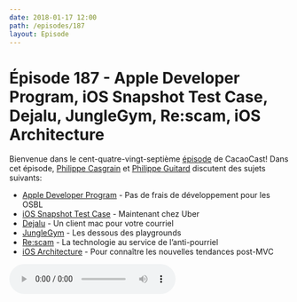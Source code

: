 ```yaml
---
date: 2018-01-17 12:00
path: /episodes/187
layout: Episode
---
```

# Épisode 187 -  Apple Developer Program, iOS Snapshot Test Case, Dejalu, JungleGym, Re:scam, iOS Architecture
<p>Bienvenue dans le cent-quatre-vingt-septième <a href="https://archive.org/download/cacaocast/cacaocast_187.mp3" title="CacaoCast Episode 187">épisode</a> de CacaoCast! Dans cet épisode, <a href="http://www.twitter.com/philippec" title="Philippe Casgrain sur Twitter">Philippe Casgrain</a> et <a href="http://www.twitter.com/philippeguitard" title="Philippe Guitard sur Twitter">Philippe Guitard</a> discutent des sujets suivants:</p>
<ul><li><a href="https://developer.apple.com/news/?id=01032018a" title="Apple Developer Program">Apple Developer Program</a> - Pas de frais de développement pour les OSBL </li>
<li><a href="https://github.com/uber/ios-snapshot-test-case" title="iOS Snapshot Test Case">iOS Snapshot Test Case</a> - Maintenant chez Uber</li>
<li><a href="https://github.com/dinhviethoa/dejalu" title="Dejalu">Dejalu</a> - Un client mac pour votre courriel</li>
<li><a href="https://github.com/interstateone/JungleGym" title="JungleGym">JungleGym</a> - Les dessous des playgrounds</li>
<li><a href="https://boingboing.net/2017/11/08/somebody-wrote-an-email-bot-to.html" title="Re:scam">Re:scam</a> - La technologie au service de l’anti-pourriel</li>
<li><a href="http://iosarchitecture.top" title="iOS Architecture">iOS Architecture</a> - Pour connaître les nouvelles tendances post-MVC</li>
</ul>
<p><audio controls><source src="https://archive.org/download/cacaocast/cacaocast_187.mp3" type="audio/mpeg"><source src="https://archive.org/download/cacaocast/cacaocast_187.mp3" type="audio/mp4">Votre navigateur ne supporte pas l'élément audio / Your browser does not support the audio element.</audio></p>
